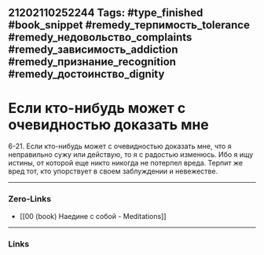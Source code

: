 21202110252244
Tags: #type_finished #book_snippet #remedy_терпимость_tolerance #remedy_недовольство_complaints #remedy_зависимость_addiction #remedy_признание_recognition #remedy_достоинство_dignity
---
# Если кто-нибудь может с очевидностью доказать мне

 6-21. Если кто-нибудь может с очевидностью доказать мне, что я неправильно сужу или действую, то я с радостью изменюсь. Ибо я ищу истины, от которой еще никто никогда не потерпел вреда. Терпит же вред тот, кто упорствует в своем заблуждении и невежестве. 

---
### Zero-Links
- [[00 (book) Наедине с собой - Meditations]]
---
### Links
